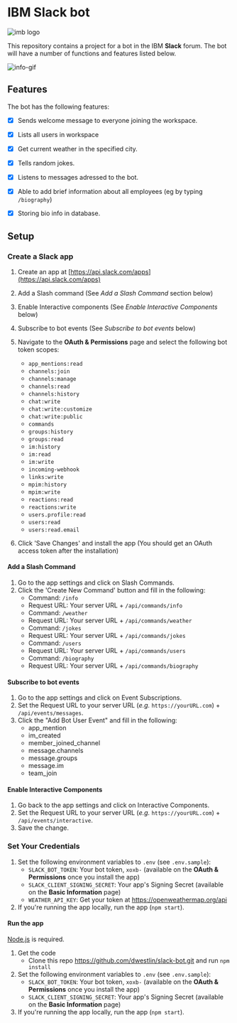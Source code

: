 # IBM Slack bot

![imb logo](https://i.ya-webdesign.com/images/ibm-logo-white-png-18.png)

This repository contains a project for a bot in the IBM **Slack** forum. The bot will have a number of functions and features listed below.

![info-gif](https://media.giphy.com/media/VJkvx9oeiYnpB0p50L/giphy.gif)

## Features

The bot has the following features:

- [x] Sends welcome message to everyone joining the workspace.
- [x] Lists all users in workspace
- [x] Get current weather in the specified city.
- [x] Tells random jokes.
- [x] Listens to messages adressed to the bot.
- [x] Able to add brief information about all employees (eg by typing `/biography`)
- [x] Storing bio info in database.


## Setup

### Create a Slack app

1. Create an app at [https://api.slack.com/apps](https://api.slack.com/apps)
2. Add a Slash command (See *Add a Slash Command* section below)
3. Enable Interactive components (See *Enable Interactive Components* below)
3. Subscribe to bot events (See *Subscribe to bot events* below)
4. Navigate to the **OAuth & Permissions** page and select the following bot token scopes:
    * `app_mentions:read`
    * `channels:join`
    * `channels:manage`
    * `channels:read`
    * `channels:history`
    * `chat:write`
    * `chat:write:customize`
    * `chat:write:public`
    * `commands`
    * `groups:history`
    * `groups:read`
    * `im:history`
    * `im:read`
    * `im:write`
    * `incoming-webhook`
    * `links:write`
    * `mpim:history`
    * `mpim:write`
    * `reactions:read`
    * `reactions:write`
    * `users.profile:read`
    * `users:read`
    * `users:read.email`
    
5. Click 'Save Changes' and install the app (You should get an OAuth access token after the installation)

#### Add a Slash Command
1. Go to the app settings and click on Slash Commands.
1. Click the 'Create New Command' button and fill in the following:
    * Command: `/info`
    * Request URL: Your server URL + `/api/commands/info`
    * Command: `/weather`
    * Request URL: Your server URL + `/api/commands/weather`
    * Command: `/jokes`
    * Request URL: Your server URL + `/api/commands/jokes`
    * Command: `/users`
    * Request URL: Your server URL + `/api/commands/users`
    * Command: `/biography`
    * Request URL: Your server URL + `/api/commands/biography`

#### Subscribe to bot events
1. Go to the app settings and click on Event Subscriptions.
1. Set the Request URL to your server URL (*e.g.* `https://yourURL.com`) + `/api/events/messages`. 
3. Click the "Add Bot User Event" and fill in the following:
    * app_mention
    * im_created
    * member_joined_channel
    * message.channels
    * message.groups
    * message.im
    * team_join


#### Enable Interactive Components
1. Go back to the app settings and click on Interactive Components.
1. Set the Request URL to your server URL (*e.g.* `https://yourURL.com`) + `/api/events/interactive`.
1. Save the change.


### Set Your Credentials

1. Set the following environment variables to `.env` (see `.env.sample`):
    * `SLACK_BOT_TOKEN`: Your bot token, `xoxb-` (available on the **OAuth & Permissions** once you install the app)
    * `SLACK_CLIENT_SIGNING_SECRET`: Your app's Signing Secret (available on the **Basic Information** page)
    * `WEATHER_API_KEY`: Get your token at https://openweathermap.org/api
2. If you're running the app locally, run the app (`npm start`).


#### Run the app 

[Node.js](http://nodejs.org/) is required.

1. Get the code
    * Clone this repo https://github.com/dwestlin/slack-bot.git and run `npm install`
2. Set the following environment variables to `.env` (see `.env.sample`):
    * `SLACK_BOT_TOKEN`: Your bot token, `xoxb-` (available on the **OAuth & Permissions** once you install the app)
    * `SLACK_CLIENT_SIGNING_SECRET`: Your app's Signing Secret (available on the **Basic Information** page)
3. If you're running the app locally, run the app (`npm start`).

